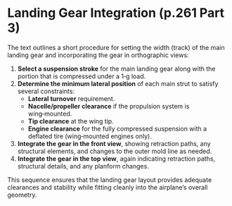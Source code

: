 # Landing Gear Integration (p.261 Part 3)

The text outlines a short procedure for setting the width (track) of the main landing gear and incorporating the gear in orthographic views:

1. **Select a suspension stroke** for the main landing gear along with the portion that is compressed under a 1‑g load.
2. **Determine the minimum lateral position** of each main strut to satisfy several constraints:
   - **Lateral turnover** requirement.
   - **Nacelle/propeller clearance** if the propulsion system is wing‑mounted.
   - **Tip clearance** at the wing tip.
   - **Engine clearance** for the fully compressed suspension with a deflated tire (wing‑mounted engines only).
3. **Integrate the gear in the front view**, showing retraction paths, any structural elements, and changes to the outer mold line as needed.
4. **Integrate the gear in the top view**, again indicating retraction paths, structural details, and any planform changes.

This sequence ensures that the landing gear layout provides adequate clearances and stability while fitting cleanly into the airplane’s overall geometry.

